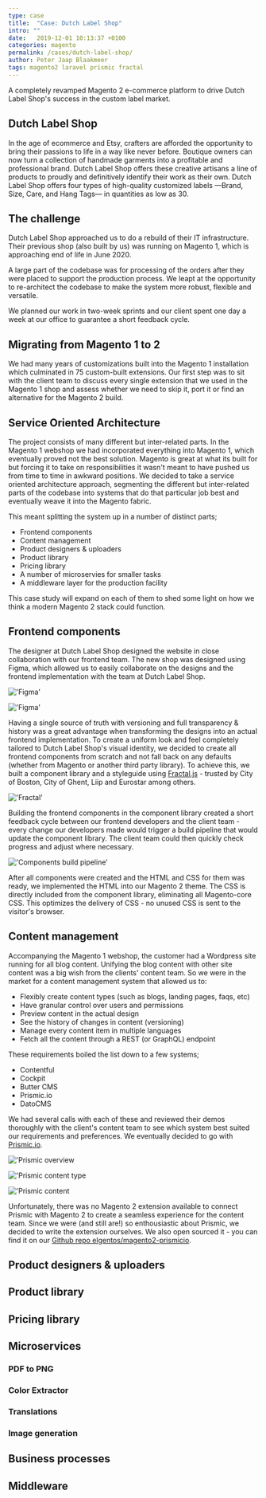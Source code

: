 ```yaml
---
type: case
title:  "Case: Dutch Label Shop"
intro: ""
date:   2019-12-01 10:13:37 +0100
categories: magento
permalink: /cases/dutch-label-shop/
author: Peter Jaap Blaakmeer
tags: magento2 laravel prismic fractal
---
```


A completely revamped Magento 2 e-commerce platform to drive Dutch Label Shop's success in the custom label market.

## Dutch Label Shop
In the age of ecommerce and Etsy, crafters are afforded the opportunity to bring their passions to life in a way like never before. Boutique owners can now turn a collection of handmade garments into a profitable and professional brand. Dutch Label Shop offers these creative artisans a line of products to proudly and definitively identify their work as their own. Dutch Label Shop offers four types of high-quality customized labels —Brand, Size, Care, and Hang Tags— in quantities as low as 30.

## The challenge
Dutch Label Shop approached us to do a rebuild of their IT infrastructure. Their previous shop (also built by us) was running on Magento 1, which is approaching end of life in June 2020. 

A large part of the codebase was for processing of the orders after they were placed to support the production process. We leapt at the opportunity to re-architect the codebase to make the system more robust, flexible and versatile.

We planned our work in two-week sprints and our client spent one day a week at our office to guarantee a short feedback cycle.

## Migrating from Magento 1 to 2

We had many years of customizations built into the Magento 1 installation which culminated in 75 custom-built extensions. Our first step was to sit with the client team to discuss every single extension that we used in the Magento 1 shop and assess whether we need to skip it, port it or find an alternative for the Magento 2 build.

## Service Oriented Architecture

The project consists of many different but inter-related parts. In the Magento 1 webshop we had incorporated everything into Magento 1, which eventually proved not the best solution. Magento is great at what its built for but forcing it to take on responsibilities it wasn't meant to have pushed us from time to time in awkward positions. We decided to take a service oriented architecture approach, segmenting the different but inter-related parts of the codebase into systems that do that particular job best and eventually weave it into the Magento fabric.

This meant splitting the system up in a number of distinct parts;

- Frontend components
- Content management
- Product designers & uploaders
- Product library
- Pricing library
- A number of microservies for smaller tasks
- A middleware layer for the production facility

This case study will expand on each of them to shed some light on how we think a modern Magento 2 stack could function.

## Frontend components

The designer at Dutch Label Shop designed the website in close collaboration with our frontend team. The new shop was designed using Figma, which allowed us to easily collaborate on the designs and the frontend implementation with the team at Dutch Label Shop.

!['Figma'](../../assets/images/cases/dutch-label-shop/screenshot-figma-uploader.jpg)

!['Figma'](../../assets/images/cases/dutch-label-shop/screenshot-figma-hangtag.jpg)

Having a single source of truth with versioning and full transparency & history was a great advantage when transforming the designs into an actual frontend implementation. To create a uniform look and feel completely tailored to Dutch Label Shop's visual identity, we decided to create all frontend components from scratch and not fall back on any defaults (whether from Magento or another third party library). To achieve this, we built a component library and a styleguide using [Fractal.js](https://fractal.build/) - trusted by City of Boston, City of Ghent, Liip and Eurostar among others.

!['Fractal'](../../assets/images/cases/dutch-label-shop/dls-components-fractal.jpg)

Building the frontend components in the component library created a short feedback cycle between our frontend developers and the client team - every change our developers made would trigger a build pipeline that would update the component library. The client team could then quickly check progress and adjust where necessary.

!['Components build pipeline'](../../assets/images/cases/dutch-label-shop/dls-components-pipeline.jpg)

After all components were created and the HTML and CSS for them was ready, we implemented the HTML into our Magento 2 theme. The CSS is directly included from the component library, eliminating all Magento-core CSS. This optimizes the delivery of CSS - no unused CSS is sent to the visitor's browser.

## Content management

Accompanying the Magento 1 webshop, the customer had a Wordpress site running for all blog content. Unifying the blog content with other site content was a big wish from the clients' content team. So we were in the market for a content management system that allowed us to:

- Flexibly create content types (such as blogs, landing pages, faqs, etc)
- Have granular control over users and permissions
- Preview content in the actual design
- See the history of changes in content (versioning)
- Manage every content item in multiple languages
- Fetch all the content through a REST (or GraphQL) endpoint

These requirements boiled the list down to a few systems;

- Contentful
- Cockpit
- Butter CMS
- Prismic.io
- DatoCMS

We had several calls with each of these and reviewed their demos thoroughly with the client's content team to see which system best suited our requirements and preferences. We eventually decided to go with [Prismic.io](https://prismic.io/non-developer).

!['Prismic overview](../../assets/images/cases/dutch-label-shop/prismic-overview.jpg)

!['Prismic content type](../../assets/images/cases/dutch-label-shop/prismic-content-type-landing-page.jpg)

!['Prismic content](../../assets/images/cases/dutch-label-shop/prismic-content-landing-page.jpg)

Unfortunately, there was no Magento 2 extension available to connect Prismic with Magento 2 to create a seamless experience for the content team. Since we were (and still are!) so enthousiastic about Prismic, we decided to write the extension ourselves. We also open sourced it - you can find it on our [Github repo elgentos/magento2-prismicio](https://github.com/elgentos/magento2-prismicio).

## Product designers & uploaders

## Product library

## Pricing library

## Microservices

### PDF to PNG

### Color Extractor

### Translations

### Image generation

## Business processes

## Middleware

